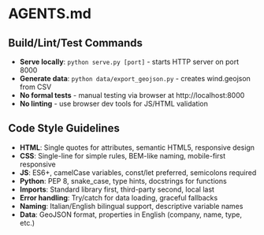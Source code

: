 # AGENTS.md

## Build/Lint/Test Commands
- **Serve locally**: `python serve.py [port]` - starts HTTP server on port 8000
- **Generate data**: `python data/export_geojson.py` - creates wind.geojson from CSV
- **No formal tests** - manual testing via browser at http://localhost:8000
- **No linting** - use browser dev tools for JS/HTML validation

## Code Style Guidelines
- **HTML**: Single quotes for attributes, semantic HTML5, responsive design
- **CSS**: Single-line for simple rules, BEM-like naming, mobile-first responsive
- **JS**: ES6+, camelCase variables, const/let preferred, semicolons required
- **Python**: PEP 8, snake_case, type hints, docstrings for functions
- **Imports**: Standard library first, third-party second, local last
- **Error handling**: Try/catch for data loading, graceful fallbacks
- **Naming**: Italian/English bilingual support, descriptive variable names
- **Data**: GeoJSON format, properties in English (company, name, type, etc.)